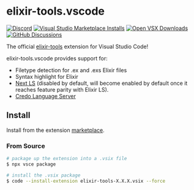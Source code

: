 # elixir-tools.vscode

[![Discord](https://img.shields.io/badge/Discord-5865F3?style=flat&logo=discord&logoColor=white&link=https://discord.gg/nNDMwTJ8)](https://discord.gg/6XdGnxVA2A)
[![Visual Studio Marketplace Installs](https://img.shields.io/visual-studio-marketplace/i/elixir-tools.elixir-tools?label=Visual%20Studio%20Marketplace%20Installs)](https://marketplace.visualstudio.com/items?itemName=elixir-tools.elixir-tools)
[![Open VSX Downloads](https://img.shields.io/open-vsx/dt/elixir-tools/elixir-tools?label=Open%20VSX%20Downloads)](https://open-vsx.org/extension/elixir-tools/elixir-tools)
[![GitHub Discussions](https://img.shields.io/github/discussions/elixir-tools/discussions)](https://github.com/orgs/elixir-tools/discussions)

The official [elixir-tools](https://github.com/elixir-tools) extension for Visual Studio Code!

elixir-tools.vscode provides support for:

* Filetype detection for .ex and .exs Elixir files
* Syntax highlight for Elixir
* [Next LS](https://www.elixir-tools.dev/next-ls) (disabled by default, will become enabled by default once it reaches feature parity with Elixir LS).
* [Credo Language Server](https://github.com/elixir-tools/credo-language-server)

## Install

Install from the extension [marketplace](https://marketplace.visualstudio.com/items?itemName=elixir-tools.elixir-tools).

### From Source

```bash
# package up the extension into a .vsix file
$ npx vsce package

# install the .vsix package
$ code --install-extension elixir-tools-X.X.X.vsix --force
```
